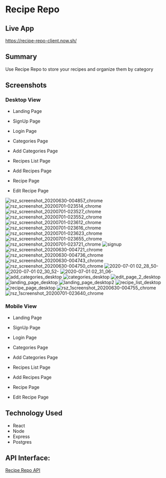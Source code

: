 # Recipe Repo

## Live App
https://recipe-repo-client.now.sh/

## Summary
Use Recipe Repo to store your recipes and organize them by category

## Screenshots


### Desktop View

- Landing Page

- SignUp Page

- Login Page

- Categories Page

- Add Categories Page

- Recipes List Page

- Add Recipes Page

- Recipe Page

- Edit Recipe Page




![rsz_screenshot_20200630-004857_chrome](https://user-images.githubusercontent.com/58465744/86298033-ab8d6f80-bbb1-11ea-97ff-827af5cd9427.jpg)
![rsz_screenshot_20200701-023514_chrome](https://user-images.githubusercontent.com/58465744/86298035-ac260600-bbb1-11ea-8083-93ff6d692399.jpg)
![rsz_screenshot_20200701-023527_chrome](https://user-images.githubusercontent.com/58465744/86298036-ac260600-bbb1-11ea-9a5a-eb10486e4ff2.jpg)
![rsz_screenshot_20200701-023552_chrome](https://user-images.githubusercontent.com/58465744/86298037-acbe9c80-bbb1-11ea-877a-9d48ce97e736.jpg)
![rsz_screenshot_20200701-023612_chrome](https://user-images.githubusercontent.com/58465744/86298039-acbe9c80-bbb1-11ea-965d-ad969870c178.jpg)
![rsz_screenshot_20200701-023616_chrome](https://user-images.githubusercontent.com/58465744/86298041-acbe9c80-bbb1-11ea-869b-4e829f927e16.jpg)
![rsz_screenshot_20200701-023623_chrome](https://user-images.githubusercontent.com/58465744/86298042-ad573300-bbb1-11ea-88e2-42d4d151f771.jpg)
![rsz_screenshot_20200701-023655_chrome](https://user-images.githubusercontent.com/58465744/86298044-ad573300-bbb1-11ea-8407-40eec7d0a1f7.jpg)
![rsz_screenshot_20200701-023721_chrome](https://user-images.githubusercontent.com/58465744/86298045-ad573300-bbb1-11ea-9a22-0b9aa258c6cd.jpg)
![signup](https://user-images.githubusercontent.com/58465744/86298046-adefc980-bbb1-11ea-84ba-b5e0c6a33b3a.png)
![rsz_screenshot_20200630-004721_chrome](https://user-images.githubusercontent.com/58465744/86298047-adefc980-bbb1-11ea-9ba6-0c3b305d82d4.jpg)
![rsz_screenshot_20200630-004736_chrome](https://user-images.githubusercontent.com/58465744/86298049-adefc980-bbb1-11ea-9487-5d0eac7d409d.jpg)
![rsz_screenshot_20200630-004743_chrome](https://user-images.githubusercontent.com/58465744/86298051-adefc980-bbb1-11ea-9fc0-4d1dda2703c7.jpg)
![rsz_screenshot_20200630-004750_chrome](https://user-images.githubusercontent.com/58465744/86298052-ae886000-bbb1-11ea-8417-60b81c0ffd3d.jpg)
![2020-07-01 02_28_50-](https://user-images.githubusercontent.com/58465744/86298053-ae886000-bbb1-11ea-936e-d2e22cfc87e5.png)
![2020-07-01 02_30_52-](https://user-images.githubusercontent.com/58465744/86298054-ae886000-bbb1-11ea-9973-0f1a31770a57.png)
![2020-07-01 02_31_06-](https://user-images.githubusercontent.com/58465744/86298055-af20f680-bbb1-11ea-9998-74f615cfaa9e.png)
![add_categories_desktop](https://user-images.githubusercontent.com/58465744/86298056-af20f680-bbb1-11ea-8b75-0b35e25a431a.png)
![categories_desktop](https://user-images.githubusercontent.com/58465744/86298057-af20f680-bbb1-11ea-97ed-8ea5e9315eca.png)
![edit_page_2_desktop](https://user-images.githubusercontent.com/58465744/86298060-afb98d00-bbb1-11ea-94dc-e74f6c77e648.png)
![landing_page_desktop](https://user-images.githubusercontent.com/58465744/86298061-afb98d00-bbb1-11ea-9d06-c56feab7558f.png)
![landing_page_desktop2](https://user-images.githubusercontent.com/58465744/86298062-afb98d00-bbb1-11ea-9f11-16c40d6f92da.png)
![recipe_list_desktop](https://user-images.githubusercontent.com/58465744/86298063-b0522380-bbb1-11ea-8ddc-c5e7db0bb8ce.png)
![recipe_page_desktop](https://user-images.githubusercontent.com/58465744/86298064-b0522380-bbb1-11ea-9ab5-88badb926ab5.png)
![rsz_1screenshot_20200630-004755_chrome](https://user-images.githubusercontent.com/58465744/86298065-b0522380-bbb1-11ea-9ec1-972c5cb36da7.jpg)
![rsz_1screenshot_20200701-023640_chrome](https://user-images.githubusercontent.com/58465744/86298066-b0eaba00-bbb1-11ea-9d72-81fa4a8faeaf.jpg)








### Mobile View



- Landing Page

- SignUp Page

- Login Page

- Categories Page

- Add Categories Page

- Recipes List Page

- Add Recipes Page

- Recipe Page

- Edit Recipe Page













## Technology Used
- React
- Node
- Express
- Postgres


## API Interface:
 [Recipe Repo API](https://github.com/sethanderson1/recipe-repo-api/)
